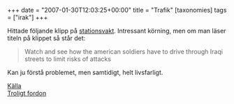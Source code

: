 +++
date = "2007-01-30T12:03:25+00:00"
title = "Trafik"
[taxonomies]
tags = ["irak"]
+++

Hittade följande klipp på [stationsvakt][1]. Intressant körning, men om man läser titeln på klippet så står det:

> Watch and see how the american soldiers have to drive through Iraqi streets to limit risks of attacks

Kan ju förstå problemet, men samtidigt, helt livsfarligt.



[Källa][2]  
[Troligt fordon][3]



<small></small>

 [1]: http://stationsvakt.blogspot.com/2007/01/amerikanska-humvees-sopar-rent-framfr.html
 [2]: http://www.liveleak.com/view?i=8f93275ed9
 [3]: http://images.google.se/images?q=humvee
